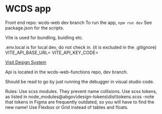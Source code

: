# WCDS app

Front end
repo: wcds-web dev branch
To run the app, `npm run dev`
See package.json for the scripts.

Vite is used for bundling, buidling etc.

.env.local is for local dev, do not check in. (it is excluded in the .gitignore)
VITE_API_BASE_URL=<url to aviation api>
VITE_API_KEY_CODE=<aviation token>

[Visit Design System](https://ui-components.alberta.ca)

Api is located in the wcds-web-functions repo, dev branch.

Should be read to go by just running the debugger in visual studio code.

Rules:
Use scss modules. They prevent name collisions.
Use scss tokens, as listed in node_modules\@abgov\design-tokens\dist\tokens.scss
-note that tokens in Figma are frequently outdated, so you will have to find the new name!
Use Flexbox or Grid instead of tables and floats.
